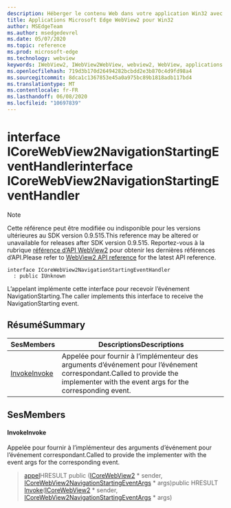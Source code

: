 ```yaml
---
description: Héberger le contenu Web dans votre application Win32 avec le contrôle Microsoft Edge WebView2
title: Applications Microsoft Edge WebView2 pour Win32
author: MSEdgeTeam
ms.author: msedgedevrel
ms.date: 05/07/2020
ms.topic: reference
ms.prod: microsoft-edge
ms.technology: webview
keywords: IWebView2, IWebView2WebView, webview2, WebView, applications Win32, Win32, Edge, ICoreWebView2, ICoreWebView2Controller, contrôle de navigateur, html Edge
ms.openlocfilehash: 719d3b170d26494282bcbdd2e3b870c4d9fd98a4
ms.sourcegitcommit: 8dca1c1367853e45a0a975bc89b1818adb117bd4
ms.translationtype: MT
ms.contentlocale: fr-FR
ms.lasthandoff: 06/08/2020
ms.locfileid: "10697839"
---
```

# <span data-ttu-id="3fd4b-104">interface ICoreWebView2NavigationStartingEventHandler</span><span class="sxs-lookup"><span data-stu-id="3fd4b-104">interface ICoreWebView2NavigationStartingEventHandler</span></span> 

> [!NOTE]
> <span data-ttu-id="3fd4b-105">Cette référence peut être modifiée ou indisponible pour les versions ultérieures au SDK version 0.9.515.</span><span class="sxs-lookup"><span data-stu-id="3fd4b-105">This reference may be altered or unavailable for releases after SDK version 0.9.515.</span></span> <span data-ttu-id="3fd4b-106">Reportez-vous à la rubrique [référence d’API WebView2](../../../webview2-api-reference.md) pour obtenir les dernières références d’API.</span><span class="sxs-lookup"><span data-stu-id="3fd4b-106">Please refer to [WebView2 API reference](../../../webview2-api-reference.md) for the latest API reference.</span></span>

```
interface ICoreWebView2NavigationStartingEventHandler
  : public IUnknown
```

<span data-ttu-id="3fd4b-107">L’appelant implémente cette interface pour recevoir l’événement NavigationStarting.</span><span class="sxs-lookup"><span data-stu-id="3fd4b-107">The caller implements this interface to receive the NavigationStarting event.</span></span>

## <span data-ttu-id="3fd4b-108">Résumé</span><span class="sxs-lookup"><span data-stu-id="3fd4b-108">Summary</span></span>

 <span data-ttu-id="3fd4b-109">Ses</span><span class="sxs-lookup"><span data-stu-id="3fd4b-109">Members</span></span>                        | <span data-ttu-id="3fd4b-110">Descriptions</span><span class="sxs-lookup"><span data-stu-id="3fd4b-110">Descriptions</span></span>
--------------------------------|---------------------------------------------
[<span data-ttu-id="3fd4b-111">Invoke</span><span class="sxs-lookup"><span data-stu-id="3fd4b-111">Invoke</span></span>](#invoke) | <span data-ttu-id="3fd4b-112">Appelée pour fournir à l’implémenteur des arguments d’événement pour l’événement correspondant.</span><span class="sxs-lookup"><span data-stu-id="3fd4b-112">Called to provide the implementer with the event args for the corresponding event.</span></span>

## <span data-ttu-id="3fd4b-113">Ses</span><span class="sxs-lookup"><span data-stu-id="3fd4b-113">Members</span></span>

#### <span data-ttu-id="3fd4b-114">Invoke</span><span class="sxs-lookup"><span data-stu-id="3fd4b-114">Invoke</span></span> 

<span data-ttu-id="3fd4b-115">Appelée pour fournir à l’implémenteur des arguments d’événement pour l’événement correspondant.</span><span class="sxs-lookup"><span data-stu-id="3fd4b-115">Called to provide the implementer with the event args for the corresponding event.</span></span>

> <span data-ttu-id="3fd4b-116">[appel](#invoke)HRESULT public ([ICoreWebView2](icorewebview2.md) \* sender, [ICoreWebView2NavigationStartingEventArgs](icorewebview2navigationstartingeventargs.md) \* args)</span><span class="sxs-lookup"><span data-stu-id="3fd4b-116">public HRESULT [Invoke](#invoke)([ICoreWebView2](icorewebview2.md) \* sender, [ICoreWebView2NavigationStartingEventArgs](icorewebview2navigationstartingeventargs.md) \* args)</span></span>


